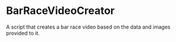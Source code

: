 # BarRaceVideoCreator
A script that creates a bar race video based on the data and images provided to it.
